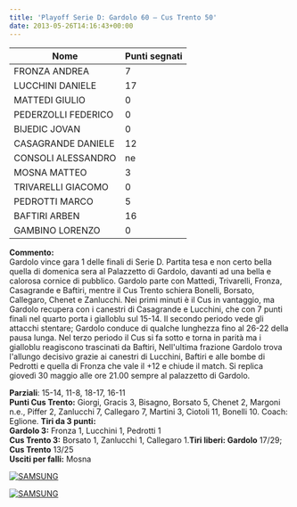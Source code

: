 ```yaml
---
title: 'Playoff Serie D: Gardolo 60 – Cus Trento 50'
date: 2013-05-26T14:16:43+00:00
---
```

| **Nome** | **Punti segnati** |
| -------- | ----------------- |
| FRONZA ANDREA | 7 |
| LUCCHINI DANIELE | 17 |
| MATTEDI GIULIO | 0 |
| PEDERZOLLI FEDERICO | 0 |
| BIJEDIC JOVAN | 0 |
| CASAGRANDE DANIELE | 12 |
| CONSOLI ALESSANDRO | ne |
| MOSNA MATTEO | 3 |
| TRIVARELLI GIACOMO | 0 |
| PEDROTTI MARCO | 5 |
| BAFTIRI ARBEN | 16 |
| GAMBINO LORENZO | 0 |

**Commento:**  
Gardolo vince gara 1 delle finali di Serie D. Partita tesa e non certo bella quella di domenica sera al Palazzetto di Gardolo, davanti ad una bella e calorosa cornice di pubblico. Gardolo parte con Mattedi, Trivarelli, Fronza, Casagrande e Baftiri, mentre il Cus Trento schiera Bonelli, Borsato, Callegaro, Chenet e Zanlucchi. Nei primi minuti è il Cus in vantaggio, ma Gardolo recupera con i canestri di Casagrande e Lucchini, che con 7 punti finali nel quarto porta i gialloblu sul 15-14. Il secondo periodo vede gli attacchi stentare; Gardolo conduce di qualche lunghezza fino al 26-22 della pausa lunga. Nel terzo periodo il Cus si fa sotto e torna in parità ma i gialloblu reagiscono trascinati da Baftiri, Nell'ultima frazione Gardolo trova l'allungo decisivo grazie ai canestri di Lucchini, Baftiri e alle bombe di Pedrotti e quella di Fronza che vale il +12 e chiude il match. Si replica giovedì 30 maggio alle ore 21.00 sempre al palazzetto di Gardolo.

**Parziali**: 15-14, 11-8, 18-17, 16-11  
**Punti Cus Trento:** Giorgi, Gracis 3, Bisagno, Borsato 5, Chenet 2, Margoni n.e., Piffer 2, Zanlucchi 7, Callegaro 7, Martini 3, Ciotoli 11, Bonelli 10. Coach: Eglione.
**Tiri da 3 punti:**  
**Gardolo 3:** Fronza 1, Lucchini 1, Pedrotti 1  
**Cus Trento 3:** Borsato 1, Zanlucchi 1, Callegaro 1.**Tiri liberi: Gardolo** 17/29; **Cus Trento** 13/25  
**Usciti per falli:** Mosna

[![SAMSUNG](http://www.basketgardolo.it/wp-content/uploads/2013/05/gardolo-cus-ladige-300x176.jpg)](http://www.basketgardolo.it/wp-content/uploads/2013/05/gardolo-cus-ladige.jpg)

[![SAMSUNG](http://www.basketgardolo.it/wp-content/uploads/2013/05/gardolo-cus-trentino-300x214.jpg)](http://www.basketgardolo.it/wp-content/uploads/2013/05/gardolo-cus-trentino.jpg)